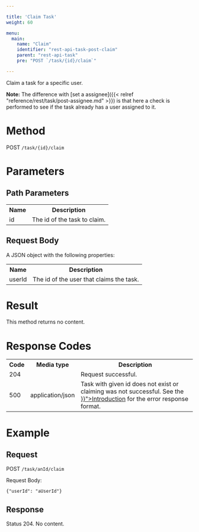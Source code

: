 ```yaml
---

title: 'Claim Task'
weight: 60

menu:
  main:
    name: "Claim"
    identifier: "rest-api-task-post-claim"
    parent: "rest-api-task"
    pre: "POST `/task/{id}/claim`"

---
```



Claim a task for a specific user.

**Note:** The difference with [set a assignee]({{< relref "reference/rest/task/post-assignee.md" >}}) is that here a check is performed to see if the task already has a user assigned to it.

# Method

POST `/task/{id}/claim`


# Parameters

## Path Parameters

<table class="table table-striped">
  <tr>
    <th>Name</th>
    <th>Description</th>
  </tr>
  <tr>
    <td>id</td>
    <td>The id of the task to claim.</td>
  </tr>
</table>
  
## Request Body

A JSON object with the following properties:

<table class="table table-striped">
  <tr>
    <th>Name</th>
    <th>Description</th>
  </tr>
  <tr>
    <td>userId</td>
    <td>The id of the user that claims the task.</td>
  </tr>
</table>


# Result

This method returns no content.


# Response Codes

<table class="table table-striped">
  <tr>
    <th>Code</th>
    <th>Media type</th>
    <th>Description</th>
  </tr>
  <tr>
    <td>204</td>
    <td></td>
    <td>Request successful.</td>
  </tr>
  <tr>
    <td>500</td>
    <td>application/json</td>
    <td>Task with given id does not exist or claiming was not successful. See the <a href="{{< relref "reference/rest/overview/index.md#error-handling" >}}">Introduction</a> for the error response format.</td>
  </tr>
</table>

# Example

## Request

POST `/task/anId/claim`

Request Body:

    {"userId": "aUserId"}

## Response

Status 204. No content.